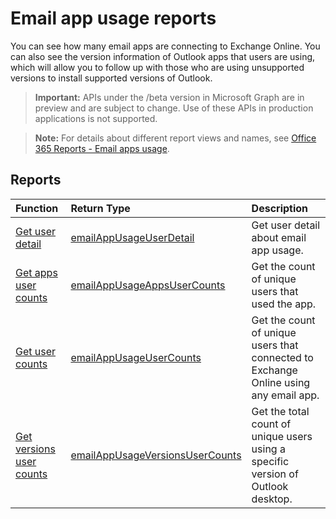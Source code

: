 # Email app usage reports

You can see how many email apps are connecting to Exchange Online. You can also see the version information of Outlook apps that users are using, which will allow you to follow up with those who are using unsupported versions to install supported versions of Outlook.

> **Important:** APIs under the /beta version in Microsoft Graph are in preview and are subject to change. Use of these APIs in production applications is not supported.

> **Note:** For details about different report views and names, see [Office 365 Reports - Email apps usage](https://support.office.com/client/Email-apps-usage-c2ce12a2-934f-4dd4-ba65-49b02be4703d).

## Reports

| Function                                 | Return Type                              | Description                              |
| :--------------------------------------- | :--------------------------------------- | :--------------------------------------- |
| [Get user detail](../api/reportroot_emailappusageuserdetail.md) | [emailAppUsageUserDetail](../api/reportroot_emailappusageuserdetail.md#response) | Get user detail about email app usage.   |
| [Get apps user counts](../api/reportroot_emailappusageappsusercounts.md) | [emailAppUsageAppsUserCounts](../api/reportroot_emailappusageappsusercounts.md#response) | Get the count of unique users that used the app. |
| [Get user counts](../api/reportroot_emailappusageusercounts.md) | [emailAppUsageUserCounts](../api/reportroot_emailappusageusercounts.md#response) | Get the count of unique users that connected to Exchange Online using any email app. |
| [Get versions user counts](../api/reportroot_emailappusageversionsusercounts.md) | [emailAppUsageVersionsUserCounts](../api/reportroot_emailappusageversionsusercounts.md#response) | Get the total count of unique users using a specific version of Outlook desktop. |
